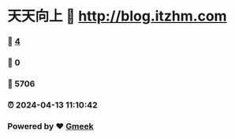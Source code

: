 # 天天向上 :link: http://blog.itzhm.com 
### :page_facing_up: [4](http://blog.itzhm.com/tag.html) 
### :speech_balloon: 0 
### :hibiscus: 5706 
### :alarm_clock: 2024-04-13 11:10:42 
### Powered by :heart: [Gmeek](https://github.com/Meekdai/Gmeek)
